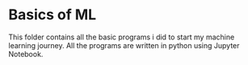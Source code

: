 # Basics of ML
This folder contains all the basic programs i did to start my machine learning journey. 
All the programs are written in python using Jupyter Notebook. 
